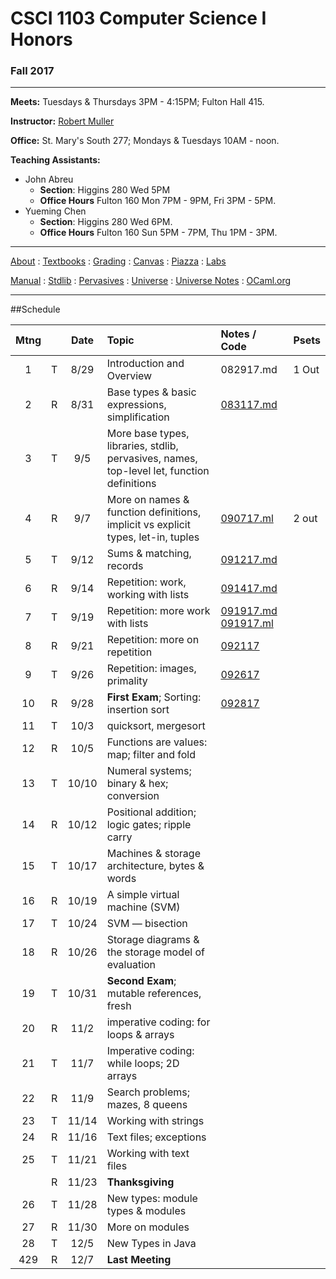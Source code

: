 # CSCI 1103 Computer Science I Honors

### Fall 2017

---

**Meets:** Tuesdays & Thursdays 3PM - 4:15PM; Fulton Hall 415.

**Instructor:** [Robert Muller](http://www.cs.bc.edu/~muller/)

**Office:** St. Mary's South 277; Mondays & Tuesdays 10AM - noon.

**Teaching Assistants:**

+ John Abreu
  + **Section**: Higgins 280 Wed 5PM
  + **Office Hours** Fulton 160 Mon 7PM - 9PM, Fri 3PM - 5PM.
+ Yueming Chen
  + **Section**: Higgins 280 Wed 6PM.
  + **Office Hours** Fulton 160 Sun 5PM - 7PM, Thu 1PM - 3PM.


---

[About](resources/about.md) : [Textbooks](resources/textbooks.md) : [Grading](resources/grading.md) : [Canvas](https://bostoncollege.instructure.com/courses/1579254/gradebook)  : [Piazza](https://piazza.com/class/j6pep61xju0m5) : [Labs](resources/labs.md) 

[Manual](http://caml.inria.fr/pub/docs/manual-ocaml/index.html) : [Stdlib](http://caml.inria.fr/pub/docs/manual-ocaml/stdlib.html) : [Pervasives](http://caml.inria.fr/pub/docs/manual-ocaml/libref/Pervasives.html) : [Universe](http://www.is.ocha.ac.jp/~asai/Universe/en/) : [Universe Notes](./resources/universe/README.md) : [OCaml.org](https://ocaml.org/)

---

##Schedule

| Mtng |      | Date  | Topic                                    | Notes / Code                             | Psets |
| :--: | :--: | :---: | :--------------------------------------- | :--------------------------------------- | :---- |
|  1   |  T   | 8/29  | Introduction and Overview                | 082917.md                                | 1 Out |
|  2   |  R   | 8/31  | Base types & basic expressions, simplification | [083117.md](./notes/083117.md)           |       |
|  3   |  T   |  9/5  | More base types, libraries, stdlib, pervasives, names, top-level let, function definitions |                                          |       |
|  4   |  R   |  9/7  | More on names & function definitions, implicit vs explicit types, let-in, tuples | [090717.ml](./code/090717.ml)            | 2 out |
|  5   |  T   | 9/12  | Sums & matching, records                 | [091217.md](./notes/091217.md)           |       |
|  6   |  R   | 9/14  | Repetition: work, working with lists     | [091417.md](./notes/091417.md)           |       |
|  7   |  T   | 9/19  | Repetition: more work with lists         | [091917.md](./notes/091917.md) [091917.ml](./code/091917.ml) |       |
|  8   |  R   | 9/21  | Repetition: more on repetition           | [092117](https://github.com/BC-CSCI1103/092117) |       |
|  9   |  T   | 9/26  | Repetition: images, primality            | [092617](./code/092617/)                 |       |
|  10  |  R   | 9/28  | **First Exam**; Sorting: insertion sort  | [092817](https://github.com/BC-CSCI1103/092817) |       |
|  11  |  T   | 10/3  | quicksort, mergesort                     |                                          |       |
|  12  |  R   | 10/5  | Functions are values: map; filter and fold |                                          |       |
|  13  |  T   | 10/10 | Numeral systems; binary & hex; conversion |                                          |       |
|  14  |  R   | 10/12 | Positional addition; logic gates; ripple carry |                                          |       |
|  15  |  T   | 10/17 | Machines & storage architecture, bytes & words |                                          |       |
|  16  |  R   | 10/19 | A simple virtual machine (SVM)           |                                          |       |
|  17  |  T   | 10/24 | SVM — bisection                          |                                          |       |
|  18  |  R   | 10/26 | Storage diagrams & the storage model of evaluation |                                          |       |
|  19  |  T   | 10/31 | **Second Exam**; mutable references, fresh |                                          |       |
|  20  |  R   | 11/2  | imperative coding: for loops & arrays    |                                          |       |
|  21  |  T   | 11/7  | Imperative coding: while loops; 2D arrays |                                          |       |
|  22  |  R   | 11/9  | Search problems; mazes, 8 queens         |                                          |       |
|  23  |  T   | 11/14 | Working with strings                     |                                          |       |
|  24  |  R   | 11/16 | Text files; exceptions                   |                                          |       |
|  25  |  T   | 11/21 | Working with text files                  |                                          |       |
|      |  R   | 11/23 | **Thanksgiving**                         |                                          |       |
|  26  |  T   | 11/28 | New types: module types & modules        |                                          |       |
|  27  |  R   | 11/30 | More on modules                          |                                          |       |
|  28  |  T   | 12/5  | New Types in Java                        |                                          |       |
| 429  |  R   | 12/7  | **Last Meeting**                         |                                          |       |



